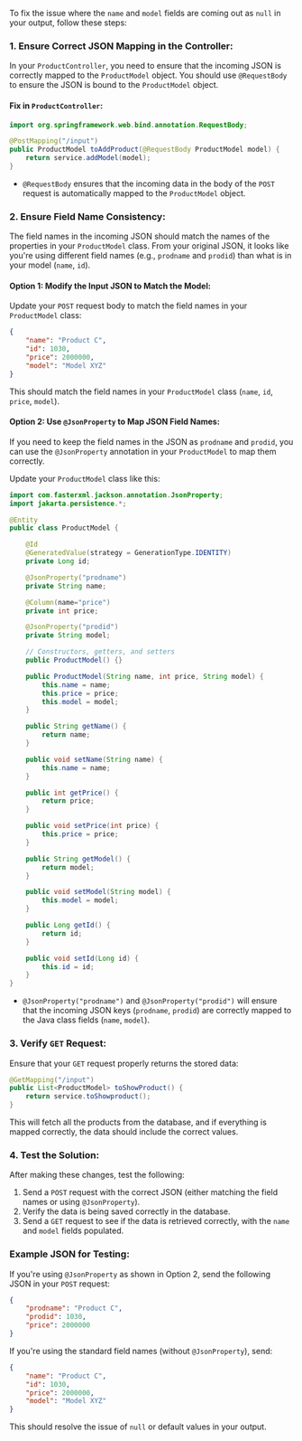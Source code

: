To fix the issue where the `name` and `model` fields are coming out as `null` in your output, follow these steps:

### 1. **Ensure Correct JSON Mapping in the Controller**:
In your `ProductController`, you need to ensure that the incoming JSON is correctly mapped to the `ProductModel` object. You should use `@RequestBody` to ensure the JSON is bound to the `ProductModel` object.

#### Fix in `ProductController`:
```java
import org.springframework.web.bind.annotation.RequestBody;

@PostMapping("/input")
public ProductModel toAddProduct(@RequestBody ProductModel model) {
    return service.addModel(model);
}
```
- `@RequestBody` ensures that the incoming data in the body of the `POST` request is automatically mapped to the `ProductModel` object.

### 2. **Ensure Field Name Consistency**:
The field names in the incoming JSON should match the names of the properties in your `ProductModel` class. From your original JSON, it looks like you're using different field names (e.g., `prodname` and `prodid`) than what is in your model (`name`, `id`).

#### Option 1: Modify the Input JSON to Match the Model:
Update your `POST` request body to match the field names in your `ProductModel` class:
```json
{
    "name": "Product C",
    "id": 1030,
    "price": 2000000,
    "model": "Model XYZ"
}
```
This should match the field names in your `ProductModel` class (`name`, `id`, `price`, `model`).

#### Option 2: Use `@JsonProperty` to Map JSON Field Names:
If you need to keep the field names in the JSON as `prodname` and `prodid`, you can use the `@JsonProperty` annotation in your `ProductModel` to map them correctly.

Update your `ProductModel` class like this:

```java
import com.fasterxml.jackson.annotation.JsonProperty;
import jakarta.persistence.*;

@Entity
public class ProductModel {

    @Id
    @GeneratedValue(strategy = GenerationType.IDENTITY)
    private Long id;

    @JsonProperty("prodname")
    private String name;

    @Column(name="price")
    private int price;

    @JsonProperty("prodid")
    private String model;

    // Constructors, getters, and setters
    public ProductModel() {}

    public ProductModel(String name, int price, String model) {
        this.name = name;
        this.price = price;
        this.model = model;
    }

    public String getName() {
        return name;
    }

    public void setName(String name) {
        this.name = name;
    }

    public int getPrice() {
        return price;
    }

    public void setPrice(int price) {
        this.price = price;
    }

    public String getModel() {
        return model;
    }

    public void setModel(String model) {
        this.model = model;
    }

    public Long getId() {
        return id;
    }

    public void setId(Long id) {
        this.id = id;
    }
}
```
- `@JsonProperty("prodname")` and `@JsonProperty("prodid")` will ensure that the incoming JSON keys (`prodname`, `prodid`) are correctly mapped to the Java class fields (`name`, `model`).

### 3. **Verify `GET` Request**:
Ensure that your `GET` request properly returns the stored data:

```java
@GetMapping("/input")
public List<ProductModel> toShowProduct() {
    return service.toShowproduct();
}
```

This will fetch all the products from the database, and if everything is mapped correctly, the data should include the correct values.

### 4. **Test the Solution**:
After making these changes, test the following:
1. Send a `POST` request with the correct JSON (either matching the field names or using `@JsonProperty`).
2. Verify the data is being saved correctly in the database.
3. Send a `GET` request to see if the data is retrieved correctly, with the `name` and `model` fields populated.

### Example JSON for Testing:
If you're using `@JsonProperty` as shown in Option 2, send the following JSON in your `POST` request:
```json
{
    "prodname": "Product C",
    "prodid": 1030,
    "price": 2000000
}
```

If you're using the standard field names (without `@JsonProperty`), send:
```json
{
    "name": "Product C",
    "id": 1030,
    "price": 2000000,
    "model": "Model XYZ"
}
```

This should resolve the issue of `null` or default values in your output.
